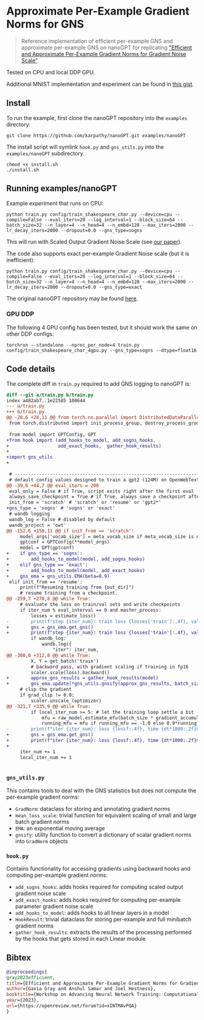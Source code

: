 
# Approximate Per-Example Gradient Norms for GNS

> Reference implementation of efficient per-example GNS and approximate 
> per-example GNS on nanoGPT for replicating 
> ["Efficient and Approximate Per-Example Gradient Norms for Gradient Noise Scale"][sogns].

Tested on CPU and local DDP GPU.

Additional MNIST implementation and experiment can be found in 
[this gist](https://gist.github.com/gaviag-cerebras/aa8050a2b4a2f327c83bc7b21f9e8b89).

## Install

To run the example, first clone the nanoGPT repository into the `examples`
directory:

```
git clone https://github.com/karpathy/nanoGPT.git examples/nanoGPT
```

The install script will symlink `hook.py` and `gns_utils.py` into the
`examples/nanoGPT` subdirectory.

```
chmod +x install.sh
./install.sh
```

## Running examples/nanoGPT

Example experiment that runs on CPU:

```
python train.py config/train_shakespeare_char.py --device=cpu --compile=False --eval_iters=20 --log_interval=1 --block_size=64 --batch_size=32 --n_layer=4 --n_head=4 --n_embd=128 --max_iters=2000 --lr_decay_iters=2000 --dropout=0.0 --gns_type=sogns
```

This will run with Scaled Output Gradient Noise Scale (see [our paper][sogns]).

The code also supports exact per-example Gradient Noise scale (but it is
inefficient):

```
python train.py config/train_shakespeare_char.py --device=cpu --compile=False --eval_iters=20 --log_interval=1 --block_size=64 --batch_size=32 --n_layer=4 --n_head=4 --n_embd=128 --max_iters=2000 --lr_decay_iters=2000 --dropout=0.0 --gns_type=exact
```

The original nanoGPT repository may be found [here](https://github.com/karpathy/nanoGPT).

### GPU DDP

The following 4 GPU config has been tested, but it should work the same on other
DDP configs:

```
torchrun --standalone --nproc_per_node=4 train.py config/train_shakespeare_char_4gpu.py --gns_type=sogns --dtype=float16
```

## Code details

The complete diff in `train.py` required to add GNS logging to nanoGPT is:

```diff
diff --git a/train.py b/train.py
index a482ab7..1e22585 100644
--- a/train.py
+++ b/train.py
@@ -28,6 +28,11 @@ from torch.nn.parallel import DistributedDataParallel as DDP
 from torch.distributed import init_process_group, destroy_process_group
 
 from model import GPTConfig, GPT
+from hook import (add_hooks_to_model, add_sogns_hooks,
+                  add_exact_hooks,  gather_hook_results)
+
+import gns_utils
+
 
 # -----------------------------------------------------------------------------
 # default config values designed to train a gpt2 (124M) on OpenWebText
@@ -39,6 +44,7 @@ eval_iters = 200
 eval_only = False # if True, script exits right after the first eval
 always_save_checkpoint = True # if True, always save a checkpoint after each eval
 init_from = 'scratch' # 'scratch' or 'resume' or 'gpt2*'
+gns_type = 'sogns' # 'sogns' or 'exact'
 # wandb logging
 wandb_log = False # disabled by default
 wandb_project = 'owt'
@@ -152,6 +158,11 @@ if init_from == 'scratch':
     model_args['vocab_size'] = meta_vocab_size if meta_vocab_size is not None else 50304
     gptconf = GPTConfig(**model_args)
     model = GPT(gptconf)
+    if gns_type == 'sogns':
+        add_hooks_to_model(model, add_sogns_hooks)
+    elif gns_type == 'exact':
+        add_hooks_to_model(model, add_exact_hooks)
+    gns_ema = gns_utils.EMA(beta=0.9)
 elif init_from == 'resume':
     print(f"Resuming training from {out_dir}")
     # resume training from a checkpoint.
@@ -259,7 +270,8 @@ while True:
     # evaluate the loss on train/val sets and write checkpoints
     if iter_num % eval_interval == 0 and master_process:
         losses = estimate_loss()
-        print(f"step {iter_num}: train loss {losses['train']:.4f}, val loss {losses['val']:.4f}")
+        gns = gns_ema.get_gns()
+        print(f"step {iter_num}: train loss {losses['train']:.4f}, val loss {losses['val']:.4f}, gns {gns:.2f}")
         if wandb_log:
             wandb.log({
                 "iter": iter_num,
@@ -300,6 +312,8 @@ while True:
         X, Y = get_batch('train')
         # backward pass, with gradient scaling if training in fp16
         scaler.scale(loss).backward()
+        approx_gns_results = gather_hook_results(model)
+        gns_ema.update(*gns_utils.gnsify(approx_gns_results, batch_size))
     # clip the gradient
     if grad_clip != 0.0:
         scaler.unscale_(optimizer)
@@ -321,7 +335,9 @@ while True:
         if local_iter_num >= 5: # let the training loop settle a bit
             mfu = raw_model.estimate_mfu(batch_size * gradient_accumulation_steps, dt)
             running_mfu = mfu if running_mfu == -1.0 else 0.9*running_mfu + 0.1*mfu
-        print(f"iter {iter_num}: loss {lossf:.4f}, time {dt*1000:.2f}ms, mfu {running_mfu*100:.2f}%")
+        gns = gns_ema.get_gns()
+        print(f"iter {iter_num}: loss {lossf:.4f}, time {dt*1000:.2f}ms, mfu {running_mfu*100:.2f}%, gns {gns:.2f}")
+
     iter_num += 1
     local_iter_num += 1
 
```

### `gns_utils.py`

This contains tools to deal with the GNS statistics but does not compute the
per-example gradient norms:

* `GradNorm`: dataclass for storing and annotating gradient norms
* `mean_loss_scale`: trivial function for equivalent scaling of small and large
    batch gradient norms
* `EMA`: an exponential moving average
* `gnsify`: utility function to convert a dictionary of scalar gradient norms
    into `GradNorm` objects

### `hook.py`

Contains functionality for accessing gradients using backward hooks and
computing per-example gradient norms:


* `add_sogns_hooks`: adds hooks required for computing scaled output gradient 
    noise scale 
* `add_exact_hooks`: adds hooks required for computing per-example parameter
    gradient noise scale
* `add_hooks_to_model`: adds hooks to all linear layers in a model
* `HookResult`: trivial dataclass for storing per-example and full minibatch
    gradient norms
* `gather_hook_results`: extracts the results of the processing performed by the
    hooks that gets stored in each Linear module

## Bibtex

```bibtex
@inproceedings{
gray2023efficient,
title={Efficient and Approximate Per-Example Gradient Norms for Gradient Noise Scale},
author={Gavia Gray and Anshul Samar and Joel Hestness},
booktitle={Workshop on Advancing Neural Network Training: Computational Efficiency, Scalability, and Resource Optimization (WANT@NeurIPS 2023)},
year={2023},
url={https://openreview.net/forum?id=xINTMAvPQA}
}
```

[sogns]: https://openreview.net/forum?id=xINTMAvPQA

